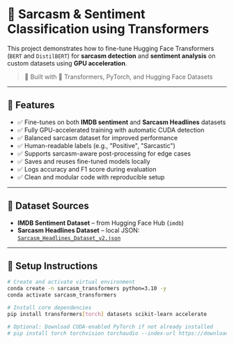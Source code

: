 # 🤖 Sarcasm & Sentiment Classification using Transformers

This project demonstrates how to fine-tune Hugging Face Transformers (`BERT` and `DistilBERT`) for **sarcasm detection** and **sentiment analysis** on custom datasets using **GPU acceleration**.

> 🚀 Built with 🤗 Transformers, PyTorch, and Hugging Face Datasets

---

## 📌 Features

- ✅ Fine-tunes on both **IMDB sentiment** and **Sarcasm Headlines** datasets
- ✅ Fully GPU-accelerated training with automatic CUDA detection
- ✅ Balanced sarcasm dataset for improved performance
- ✅ Human-readable labels (e.g., "Positive", "Sarcastic")
- ✅ Supports sarcasm-aware post-processing for edge cases
- ✅ Saves and reuses fine-tuned models locally
- ✅ Logs accuracy and F1 score during evaluation
- ✅ Clean and modular code with reproducible setup

---

## 📂 Dataset Sources

- **IMDB Sentiment Dataset** – from Hugging Face Hub (`imdb`)
- **Sarcasm Headlines Dataset** – local JSON:  
  [`Sarcasm_Headlines_Dataset_v2.json`](https://www.kaggle.com/datasets/rmisra/news-headlines-dataset-for-sarcasm-detection)

---

## 🔧 Setup Instructions

```bash
# Create and activate virtual environment
conda create -n sarcasm_transformers python=3.10 -y
conda activate sarcasm_transformers

# Install core dependencies
pip install transformers[torch] datasets scikit-learn accelerate

# Optional: Download CUDA-enabled PyTorch if not already installed
# pip install torch torchvision torchaudio --index-url https://download.pytorch.org/whl/cu121

